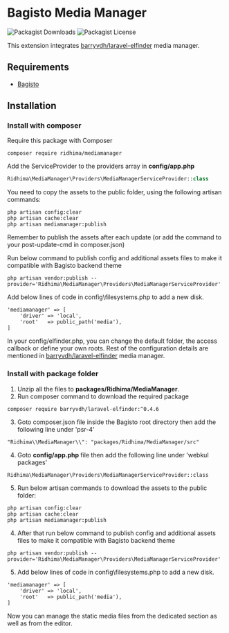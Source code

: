 # Bagisto Media Manager
![Packagist Downloads](https://img.shields.io/packagist/dt/ridhima/mediamanager) ![Packagist License](https://img.shields.io/packagist/l/ridhima/mediamanager)

This extension integrates [barryvdh/laravel-elfinder](https://github.com/barryvdh/laravel-elfinder) media manager.

## Requirements
- [Bagisto](https://github.com/bagisto/bagisto)

## Installation

### Install with composer

Require this package with Composer

	composer require ridhima/mediamanager

Add the ServiceProvider to the providers array in **config/app.php**

```php
Ridhima\MediaManager\Providers\MediaManagerServiceProvider::class
```

You need to copy the assets to the public folder, using the following artisan commands:

	php artisan config:clear
	php artisan cache:clear
	php artisan mediamanager:publish

Remember to publish the assets after each update (or add the command to your post-update-cmd in composer.json)

Run below command to publish config and additional assets files to make it compatible with Bagisto backend theme

	php artisan vendor:publish --provider='Ridhima\MediaManager\Providers\MediaManagerServiceProvider'

Add below lines of code in config\filesystems.php to add a new disk.
```
'mediamanager' => [
    'driver' => 'local',
    'root'   => public_path('media'),
]
```

In your config/elfinder.php, you can change the default folder, the access callback or define your own roots.
Rest of the configuration details are mentioned in [barryvdh/laravel-elfinder](https://github.com/barryvdh/laravel-elfinder) media manager.

### Install with package folder
1. Unzip all the files to **packages/Ridhima/MediaManager**.
2. Run composer command to download the required package
```
composer require barryvdh/laravel-elfinder:^0.4.6
```
3. Goto composer.json file inside the Bagisto root directory then add the following line under 'psr-4'
```
"Ridhima\\MediaManager\\": "packages/Ridhima/MediaManager/src"
```
4. Goto **config/app.php** file then add the following line under 'webkul packages'
```
Ridhima\MediaManager\Providers\MediaManagerServiceProvider::class
```
5. Run below artisan commands to download the assets to the public folder:
```
php artisan config:clear
php artisan cache:clear
php artisan mediamanager:publish
```
4. After that run below command to publish config and additional assets files to make it compatible with Bagisto backend theme
```
php artisan vendor:publish --provider='Ridhima\MediaManager\Providers\MediaManagerServiceProvider'
```
5. Add below lines of code in config\filesystems.php to add a new disk.
```
'mediamanager' => [
    'driver' => 'local',
    'root'   => public_path('media'),
]
```
Now you can manage the static media files from the dedicated section as well as from the editor.